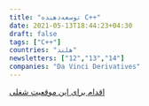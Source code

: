 ```yaml
---
title: "توسعه‌دهنده C++"
date: 2021-05-13T18:44:23+04:30
draft: false
tags: ["C++"]
countries: "هلند"
newsletters: ["12","13","14"]
companies: "Da Vinci Derivatives"
---
```


[اقدام برای این موقعیت شغلی](https://news.ycombinator.com/item?id=27034719)